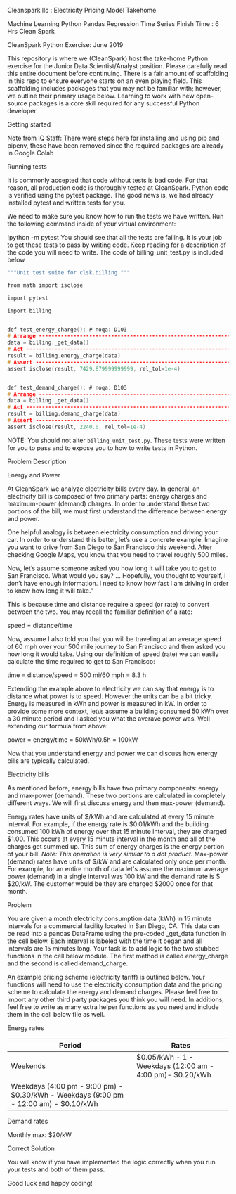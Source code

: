 Cleanspark llc : Electricity Pricing Model Takehome

Machine Learning
Python
Pandas
Regression
Time Series
Finish Time :
6 Hrs
Clean Spark


CleanSpark Python Exercise: June 2019

This repository is where we (CleanSpark) host the take-home Python exercise for the Junior Data Scientist/Analyst position. Please carefully read this entire document before continuing. There is a fair amount of scaffolding in this repo to ensure everyone starts on an even playing field. This scaffolding includes packages that you may not be familiar with; however, we outline their primary usage below. Learning to work with new open-source packages is a core skill required for any successful Python developer.


Getting started

Note from IQ Staff: There were steps here for installing and using
pip and pipenv, these have been removed since the required packages
are already in Google Colab

Running tests

It is commonly accepted that code without tests is bad code. For that reason, all production code is thoroughly tested at CleanSpark. Python code is verified using the pytest package. The good news is, we had already installed pytest and written tests for you.

We need to make sure you know how to run the tests we have written. Run the following command inside of your virtual environment:

!python -m pytest
You should see that all the tests are failing. It is your job to get these tests to pass by writing code. Keep reading for a description of the code you will need to write. The code of billing_unit_test.py is included below

```c
"""Unit test suite for clsk.billing."""

from math import isclose

import pytest

import billing


def test_energy_charge(): # noqa: D103
# Arrange ----------------------------------------------------------------
data = billing._get_data()
# Act --------------------------------------------------------------------
result = billing.energy_charge(data)
# Assert -----------------------------------------------------------------
assert isclose(result, 7429.879999999999, rel_tol=1e-4)


def test_demand_charge(): # noqa: D103
# Arrange ----------------------------------------------------------------
data = billing._get_data()
# Act --------------------------------------------------------------------
result = billing.demand_charge(data)
# Assert -----------------------------------------------------------------
assert isclose(result, 2240.0, rel_tol=1e-4)
```

NOTE: You should not alter ```billing_unit_test.py```. These tests were written for you to pass and to expose you to how to write tests in Python.


Problem Description


Energy and Power

At CleanSpark we analyze electricity bills every day. In general, an electricity bill is composed of two primary parts: energy charges and maximum-power (demand) charges. In order to understand these two portions of the bill, we must first understand the difference between energy and power.

One helpful analogy is between electricity consumption and driving your car. In order to understand this better, let’s use a concrete example. Imagine you want to drive from San Diego to San Francisco this weekend. After checking Google Maps, you know that you need to travel roughly 500 miles.

Now, let’s assume someone asked you how long it will take you to get to San Francisco. What would you say? … Hopefully, you thought to yourself, I don’t have enough information. I need to know how fast I am driving in order to know how long it will take.”

This is because time and distance require a speed (or rate) to convert between the two. You may recall the familiar definition of a rate:


speed = distance/time
 

Now, assume I also told you that you will be traveling at an average speed of 60 mph over your 500 mile journey to San Francisco and then asked you how long it would take. Using our definition of speed (rate) we can easily calculate the time required to get to San Francisco:

time = distance/speed = 500 mi/60 mph = 8.3 h

Extending the example above to electricity we can say that energy is to distance what power is to speed. However the units can be a bit tricky. Energy is measured in kWh and power is measured in kW. In order to provide some more context, let\’s assume a building consumed 50 kWh over a 30 minute period and I asked you what the averave power was. Well extending our formula from above:

power = energy/time = 50kWh/0.5h = 100kW

Now that you understand energy and power we can discuss how energy bills are typically calculated.


Electricity bills

As mentioned before, energy bills have two primary components: energy and max-power (demand). These two portions are calculated in completely different ways. We will first discuss energy and then max-power (demand).

Energy rates have units of $/kWh and are calculated at every 15 minute interval. For example, if the energy rate is 
$0.01/kWh and the building consumed 100 kWh of energy over that 15 minute interval, they are charged $1.00. This occurs at every 15 minute interval in the month and all of the charges get summed up. This sum of energy charges is the energy portion of your bill. *Note: This operation is very similar to a dot product.* Max-power (demand) rates have units of 
$/kW and are calculated only once per month. For example, for an entire month of data let\'s assume the maximum average power (demand) in a single interval was 100 kW and the demand rate is 
$
$20/kW. The customer would be they are charged \$2000 once for that month.


Problem

You are given a month electricity consumption data (kWh) in 15 minute intervals for a commercial facility located in San Diego, CA. This data can be read into a pandas DataFrame using the pre-coded _get_data function in the cell below. Each interval is labeled with the time it began and all intervals are 15 minutes long. Your task is to add logic to the two stubbed functions in the cell below module. The first method is called energy_charge and the second is called demand_charge.

An example pricing scheme (electricity tariff) is outlined below. Your functions will need to use the electricity consumption data and the pricing scheme to calculate the energy and demand charges. Please feel free to import any other third party packages you think you will need. In additions, feel free to write as many extra helper functions as you need and include them in the cell below file as well.


Energy rates

| Period | Rates |
| ------------- | ------------- |
| Weekends  | \$0.05/kWh - 1 - Weekdays (12:00 am - 4:00 pm)-  \$0.20/kWh |
| Weekdays (4:00 pm - 9:00 pm) - \$0.30/kWh - Weekdays (9:00 pm - 12:00 am) - \$0.10/kWh |

Demand rates

Monthly max: \$20/kW


Correct Solution

You will know if you have implemented the logic correctly when you run your tests and both of them pass.

Good luck and happy coding!
